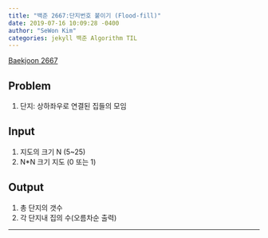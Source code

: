 ```yaml
---
title: "백준 2667:단지번호 붙이기 (Flood-fill)"
date: 2019-07-16 10:09:28 -0400
author: "SeWon Kim"
categories: jekyll 백준 Algorithm TIL
---
```


[Baekjoon 2667](https://www.acmicpc.net/problem/2667)

## Problem
  1. 단지: 상하좌우로 연결된 집들의 모임

## Input
  1. 지도의 크기 N (5~25)
  2. N*N 크기 지도 (0 또는 1)

## Output
  1. 총 단지의 갯수
  2. 각 단지내 집의 수(오름차순 출력)

---

